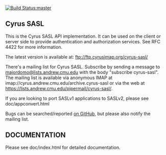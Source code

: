 [![Build Status:master](https://api.travis-ci.org/cyrusimap/cyrus-sasl.svg?branch=master)](https://travis-ci.org/cyrusimap/cyrus-sasl)


## Cyrus SASL
This is the Cyrus SASL API implementation. It can be used on the client
or server side to provide authentication and authorization services.
See RFC 4422 for more information.

The latest version is available at:
ftp://ftp.cyrusimap.org/cyrus-sasl/

There's a mailing list for Cyrus SASL.  Subscribe by sending a message
to majordomo@lists.andrew.cmu.edu with the body "subscribe
cyrus-sasl". The mailing list is available via anonymous IMAP at
imap://cyrus.andrew.cmu.edu/archive.cyrus-sasl or via the web at
https://lists.andrew.cmu.edu/pipermail/cyrus-sasl/.

If you are looking to port SASLv1 applications to SASLv2, please see
doc/appconvert.html

Bugs can be searched/reported [on GitHub](https://github.com/cyrusimap/cyrus-sasl/issues),
but please also notify the mailing list.

## DOCUMENTATION

Please see doc/index.html for detailed documentation.


